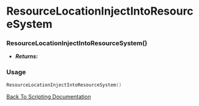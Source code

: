# ResourceLocationInjectIntoResourceSystem

### ResourceLocationInjectIntoResourceSystem()
- ***Returns:*** 

### Usage

```Lua
ResourceLocationInjectIntoResourceSystem()
```


[Back To Scripting Documentation](../README.md)
